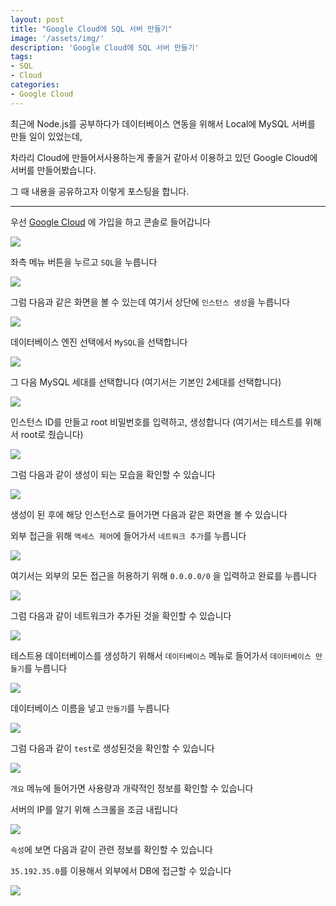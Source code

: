 ```yaml
---
layout: post
title: "Google Cloud에 SQL 서버 만들기"
image: '/assets/img/'
description: 'Google Cloud에 SQL 서버 만들기'
tags:
- SQL
- Cloud
categories:
- Google Cloud
---
```


최근에 Node.js를 공부하다가 데이터베이스 연동을 위해서 Local에 MySQL 서버를 만들 일이 있었는데,

차라리 Cloud에 만들어서사용하는게 좋을거 같아서 이용하고 있던 Google Cloud에 서버를 만들어봤습니다.

그 때 내용을 공유하고자 이렇게 포스팅을 합니다.

---

우선 [Google Cloud](https://cloud.google.com) 에 가입을 하고 콘솔로 들어갑니다

![](https://cdn-images-1.medium.com/max/2000/1*5fP_FIq2vOkACj0C-7UU6Q.png)

좌측 메뉴 버튼을 누르고 `SQL`을 누릅니다
 
![](https://cdn-images-1.medium.com/max/1600/1*QykM4y0PRqzPFHlRGFe0Vw.png)
 
그럼 다음과 같은 화면을 볼 수 있는데 여기서 상단에 `인스턴스 생성`을 누릅니다
 
![](https://cdn-images-1.medium.com/max/2000/1*8GSRGTojO3cjbyYdQ0k-vw.png)

데이터베이스 엔진 선택에서 `MySQL`을 선택합니다

![](https://cdn-images-1.medium.com/max/2000/1*l39qCWoBkay4-RoptdnTqw.png)

그 다음 MySQL 세대를 선택합니다 (여기서는 기본인 2세대를 선택합니다)

![](https://cdn-images-1.medium.com/max/1600/1*OSqiv4LvuVM-WMp9M7blYA.png)

인스턴스 ID를 만들고 root 비밀번호를 입력하고, 생성합니다 (여기서는 테스트를 위해서 root로 줬습니다)
 
![](https://cdn-images-1.medium.com/max/1600/1*pm4m0hXNbtm_4Iqt3WWKlA.png)

그럼 다음과 같이 생성이 되는 모습을 확인할 수 있습니다
 
![](https://cdn-images-1.medium.com/max/1200/1*uvJMJIpDEA-dG4guoe843g.png)

생성이 된 후에 해당 인스턴스로 들어가면 다음과 같은 화면을 볼 수 있습니다

외부 접근을 위해 `액세스 제어`에 들어가서 `네트워크 추가`를 누릅니다

![](https://cdn-images-1.medium.com/max/2000/1*g5mVzxBzO7cBIXrJkJvPSQ.png)

여기서는 외부의 모든 접근을 허용하기 위해 `0.0.0.0/0` 을 입력하고 완료를 누릅니다

![](https://cdn-images-1.medium.com/max/2000/1*dVUNHma8JOC-rpK-S9PIQA.png)

그럼 다음과 같이 네트워크가 추가된 것을 확인할 수 있습니다

![](https://cdn-images-1.medium.com/max/2000/1*eXIH9d8d5ExHK8uEUtZ-iQ.png)

테스트용 데이터베이스를 생성하기 위해서 `데이터베이스` 메뉴로 들어가서 `데이터베이스 만들기`를 누릅니다

![](https://cdn-images-1.medium.com/max/2000/1*yzDAn6S7GRXI3gZA8V98UQ.png)

데이터베이스 이름을 넣고 `만들기`를 누릅니다

![](https://cdn-images-1.medium.com/max/2000/1*4ztWCA7zhn4e8OKf3r_H2A.png)

그럼 다음과 같이 `test`로 생성된것을 확인할 수 있습니다

![](https://cdn-images-1.medium.com/max/2000/1*ixnnmJhwDIzkV891EFM-hA.png)

`개요` 메뉴에 들어가면 사용량과 개략적인 정보를 확인할 수 있습니다

서버의 IP를 알기 위해 스크롤을 조금 내립니다

![](https://cdn-images-1.medium.com/max/2000/1*6lKNqGMBqYgiNd60JHXnRg.png)

`속성`에 보면 다음과 같이 관련 정보를 확인할 수 있습니다

`35.192.35.0`를 이용해서 외부에서 DB에 접근할 수 있습니다

![](https://cdn-images-1.medium.com/max/2000/1*4oEzI13QivNxbKp0gqF3yg.png)
 
